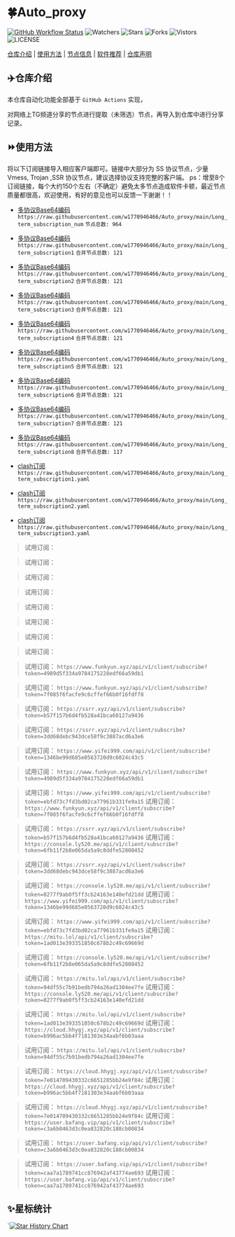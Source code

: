 # 🍀Auto_proxy
[![GitHub Workflow Status](https://img.shields.io/github/workflow/status/w1770946466/Auto_proxy/sub_merge?label=sub_merge)](https://github.com/w1770946466/Auto_proxy/actions/workflows/main.yml) 
![Watchers](https://img.shields.io/github/watchers/w1770946466/Auto_proxy) ![Stars](https://img.shields.io/github/stars/w1770946466/Auto_proxy) ![Forks](https://img.shields.io/github/forks/w1770946466/Auto_proxy) ![Vistors](https://visitor-badge.laobi.icu/badge?page_id=w1770946466.Auto_proxy) ![LICENSE](https://img.shields.io/badge/license-CC%20BY--SA%204.0-green.svg)

[仓库介绍](https://github.com/w1770946466/Auto_proxy#仓库介绍) | [使用方法](https://github.com/w1770946466/Auto_proxy#使用方法) | [节点信息](https://github.com/w1770946466/Auto_proxy#节点信息) | [软件推荐](https://github.com/w1770946466/Auto_proxy#客户端选择) | [仓库声明](https://github.com/w1770946466/Auto_proxy#仓库声明)

## ✈️仓库介绍
本仓库自动化功能全部基于 `GitHub Actions` 实现，

对网络上TG频道分享的节点进行提取（未筛选）节点，再导入到仓库中进行分享记录。

## ⏩使用方法
将以下订阅链接导入相应客户端即可。链接中大部分为 SS 协议节点，少量 Vmess, Trojan ,SSR 协议节点，建议选择协议支持完整的客户端。
ps：增至8个订阅链接，每个大约150个左右（不确定）避免太多节点造成软件卡顿，最近节点质量都很高，欢迎使用，有好的意见也可以反馈一下谢谢！！

- [多协议Base64编码](https://raw.githubusercontent.com/w1770946466/Auto_proxy/main/Long_term_subscription1)
`https://raw.githubusercontent.com/w1770946466/Auto_proxy/main/Long_term_subscription_num`
`节点总数: 964`

- [多协议Base64编码](https://raw.githubusercontent.com/w1770946466/Auto_proxy/main/Long_term_subscription1)
`https://raw.githubusercontent.com/w1770946466/Auto_proxy/main/Long_term_subscription1`
`合并节点总数: 121`

- [多协议Base64编码](https://raw.githubusercontent.com/w1770946466/Auto_proxy/main/Long_term_subscription2)
`https://raw.githubusercontent.com/w1770946466/Auto_proxy/main/Long_term_subscription2`
`合并节点总数: 121`

- [多协议Base64编码](https://raw.githubusercontent.com/w1770946466/Auto_proxy/main/Long_term_subscription3)
`https://raw.githubusercontent.com/w1770946466/Auto_proxy/main/Long_term_subscription3`
`合并节点总数: 121`

- [多协议Base64编码](https://raw.githubusercontent.com/w1770946466/Auto_proxy/main/Long_term_subscription4)
`https://raw.githubusercontent.com/w1770946466/Auto_proxy/main/Long_term_subscription4`
`合并节点总数: 121`

- [多协议Base64编码](https://raw.githubusercontent.com/w1770946466/Auto_proxy/main/Long_term_subscription5)
`https://raw.githubusercontent.com/w1770946466/Auto_proxy/main/Long_term_subscription5`
`合并节点总数: 121`

- [多协议Base64编码](https://raw.githubusercontent.com/w1770946466/Auto_proxy/main/Long_term_subscription6)
`https://raw.githubusercontent.com/w1770946466/Auto_proxy/main/Long_term_subscription6`
`合并节点总数: 121`

- [多协议Base64编码](https://raw.githubusercontent.com/w1770946466/Auto_proxy/main/Long_term_subscription7)
`https://raw.githubusercontent.com/w1770946466/Auto_proxy/main/Long_term_subscription7`
`合并节点总数: 121`

- [多协议Base64编码](https://raw.githubusercontent.com/w1770946466/Auto_proxy/main/Long_term_subscription8)
`https://raw.githubusercontent.com/w1770946466/Auto_proxy/main/Long_term_subscription8`
`合并节点总数: 117`

- [clash订阅](https://raw.githubusercontent.com/w1770946466/Auto_proxy/main/Long_term_subscription2.yaml)
`https://raw.githubusercontent.com/w1770946466/Auto_proxy/main/Long_term_subscription1.yaml`


- [clash订阅](https://raw.githubusercontent.com/w1770946466/Auto_proxy/main/Long_term_subscription2.yaml)
`https://raw.githubusercontent.com/w1770946466/Auto_proxy/main/Long_term_subscription2.yaml`


- [clash订阅](https://raw.githubusercontent.com/w1770946466/Auto_proxy/main/Long_term_subscription3.yaml)
`https://raw.githubusercontent.com/w1770946466/Auto_proxy/main/Long_term_subscription3.yaml`



>试用订阅：



>试用订阅：



>试用订阅：



>试用订阅：



>试用订阅：



>试用订阅：



>试用订阅：



>试用订阅：












>试用订阅：
`https://www.funkyun.xyz/api/v1/client/subscribe?token=4989d5f334a9784175228edf66a59db1`


>试用订阅：
`https://www.funkyun.xyz/api/v1/client/subscribe?token=7f085f6facfe9c6cffef66b0f16fdff8`


>试用订阅：
`https://ssrr.xyz/api/v1/client/subscribe?token=b57f157b6d4fb528a41bca60127a9436`


>试用订阅：
`https://ssrr.xyz/api/v1/client/subscribe?token=3dd68debc943dce58f9c3887acd6a3e6`


>试用订阅：
`https://www.yifei999.com/api/v1/client/subscribe?token=1346be99d685e0563720d9c6024c43c5`

>试用订阅：
`https://www.funkyun.xyz/api/v1/client/subscribe?token=4989d5f334a9784175228edf66a59db1`

>试用订阅：
`https://www.yifei999.com/api/v1/client/subscribe?token=ebfd73c7fd3bd02ca77961b331fe9a15`
>试用订阅：
`https://www.funkyun.xyz/api/v1/client/subscribe?token=7f085f6facfe9c6cffef66b0f16fdff8`


>试用订阅：
`https://ssrr.xyz/api/v1/client/subscribe?token=b57f157b6d4fb528a41bca60127a9436`
>试用订阅：
`https://console.ly520.me/api/v1/client/subscribe?token=6fb11f2b8e065da5a9c8ddfe52808452`

>试用订阅：
`https://ssrr.xyz/api/v1/client/subscribe?token=3dd68debc943dce58f9c3887acd6a3e6`

>试用订阅：
`https://console.ly520.me/api/v1/client/subscribe?token=0277f9ab0f5ff3cb24163e140efd21dd`
>试用订阅：
`https://www.yifei999.com/api/v1/client/subscribe?token=1346be99d685e0563720d9c6024c43c5`


>试用订阅：
`https://www.yifei999.com/api/v1/client/subscribe?token=ebfd73c7fd3bd02ca77961b331fe9a15`
>试用订阅：
`https://mitu.lol/api/v1/client/subscribe?token=1ad013e393351850c678b2c49c69669d`

>试用订阅：
`https://console.ly520.me/api/v1/client/subscribe?token=6fb11f2b8e065da5a9c8ddfe52808452`

>试用订阅：
`https://mitu.lol/api/v1/client/subscribe?token=94df55c7b91bedb794a26ad1304ee7fe`
>试用订阅：
`https://console.ly520.me/api/v1/client/subscribe?token=0277f9ab0f5ff3cb24163e140efd21dd`


>试用订阅：
`https://mitu.lol/api/v1/client/subscribe?token=1ad013e393351850c678b2c49c69669d`
>试用订阅：
`https://cloud.hhygj.xyz/api/v1/client/subscribe?token=b996ac5bb4f7181303e34aabf6b03aaa`

>试用订阅：
`https://mitu.lol/api/v1/client/subscribe?token=94df55c7b91bedb794a26ad1304ee7fe`

>试用订阅：
`https://cloud.hhygj.xyz/api/v1/client/subscribe?token=7e014709430332c6651285bb24e9f84c`
>试用订阅：
`https://cloud.hhygj.xyz/api/v1/client/subscribe?token=b996ac5bb4f7181303e34aabf6b03aaa`


>试用订阅：
`https://cloud.hhygj.xyz/api/v1/client/subscribe?token=7e014709430332c6651285bb24e9f84c`
>试用订阅：
`https://user.bafang.vip/api/v1/client/subscribe?token=c3a6b0463d3c0ea832820c188cb00834`

>试用订阅：
`https://user.bafang.vip/api/v1/client/subscribe?token=c3a6b0463d3c0ea832820c188cb00834`

>试用订阅：
`https://user.bafang.vip/api/v1/client/subscribe?token=caa7a1789741cc876942af43774ae693`
>试用订阅：
`https://user.bafang.vip/api/v1/client/subscribe?token=caa7a1789741cc876942af43774ae693`




## ✨星标统计
`[![Star History Chart](https://api.star-history.com/svg?repos=w1770946466/Auto_proxy&type=Date)](https://star-history.com/#w1770946466/Auto_proxy&Date)
